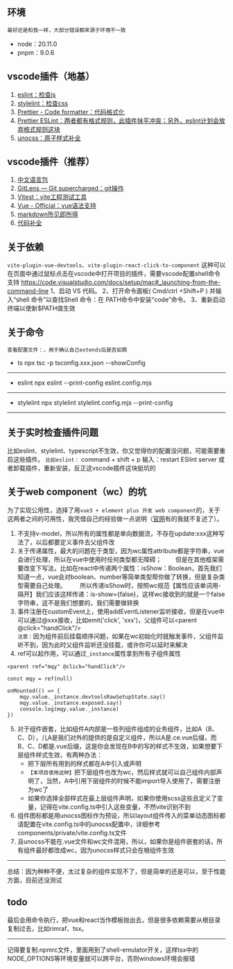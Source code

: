 ## 环境
`最好还是和我一样，大部分错误都来源于环境不一致`
+ node：20.11.0
+ pnpm：9.0.6

## vscode插件（地基）
1. [eslint：检查js](https://marketplace.visualstudio.com/items?itemName=dbaeumer.vscode-eslint)
2. [stylelint：检查css](https://marketplace.visualstudio.com/items?itemName=stylelint.vscode-stylelint)
3. [Prettier - Code formatter：代码格式化](https://marketplace.visualstudio.com/items?itemName=esbenp.prettier-vscode)
4. [Prettier ESLint：两者都有格式规则，此插件抹平冲突；另外，eslint计划会放弃格式规则这块](https://marketplace.visualstudio.com/items?itemName=rvest.vs-code-prettier-eslint)
5. [unocss：原子样式补全](https://marketplace.visualstudio.com/items?itemName=antfu.unocss)

## vscode插件（推荐）
1. [中文语言包](https://marketplace.visualstudio.com/items?itemName=MS-CEINTL.vscode-language-pack-zh-hans)
2. [GitLens — Git supercharged：git操作](https://marketplace.visualstudio.com/items?itemName=eamodio.gitlens)
3. [Vitest：vite工程测试工具](https://marketplace.visualstudio.com/items?itemName=vitest.explorer)
4. [Vue - Official：vue语法支持](https://marketplace.visualstudio.com/items?itemName=Vue.volar)
5. [markdown所见即所得](https://marketplace.visualstudio.com/items?itemName=yzhang.markdown-all-in-one)
6. [代码补全](https://marketplace.visualstudio.com/items?itemName=VisualStudioExptTeam.vscodeintellicode)

## 关于依赖
`vite-plugin-vue-devtools`、`vite-plugin-react-click-to-component`
这种可以在页面中通过鼠标点击在vscode中打开项目的插件，需要vscode配置shell命令支持
https://code.visualstudio.com/docs/setup/mac#_launching-from-the-command-line
1、启动 VS 代码。
2、打开命令面板( Cmd/ctrl +Shift+P ) 并输入“shell 命令”以查找Shell 命令：在 PATH命令中安装“code”命令。
3、重新启动终端以使新$PATH值生效

## 关于命令
`查看配置文件：，用于确认自己extends后是否如期`

- ts
npx tsc -p tsconfig.xxx.json --showConfig
___
- eslint
npx eslint --print-config eslint.config.mjs
___
- stylelint
 npx stylelint stylelint.config.mjs --print-config
___
## 关于实时检查插件问题
比如eslint、stylelint、typescript不生效，你又觉得你的配置没问题，可能需要重启这些插件。
`比如eslint：`
 command + shift + p 输入：restart ESlint server
 或者卸载插件，重新安装，反正这vscode插件这块挺坑的


 ## 关于web component（wc）的坑
 为了实现公用性，选择了用`vue3 + element plus 开发 web component`的，关于这两者之间的可用性，我凭借自己的经验做一点说明（[官网](https://cn.vuejs.org/guide/extras/web-components.html#vue-and-web-components)有的我就不复述了）。
1. 不支持v-model，所以所有的属性都是单向数据流，不存在update:xxx这种写法了，以后都要定义事件去父组件改
2. 关于传递属性，最大的问题在于类型，因为wc属性attribute都是字符串，vue会进行处理，所以在vue中使用时任何类型都无障碍；
   &emsp;&emsp;但是在其他框架需要改变下写法，比如在react中传递两个属性：isShow：Boolean，首先我们知道一点，vue会对boolean、number等简单类型帮你做了转换，但是复杂类型需要自己处理。
   &emsp;&emsp;所以传递isShow时，按照wc规范【属性应该单词用-隔开】我们应该这样传递：is-show={false}，这样wc接收到的就是一个false字符串，这不是我们想要的，我们需要做转换
3. 事件注册在customEvent上，使用addEventListener监听接收，但是在vue中可以通过@xxx接收，比如emit('click', 'xxx')，父组件可以<parent @click="handClick"/>
   <br/>
   `注意：`因为组件前后挂载顺序问题，如果在wc初始化时就触发事件，父组件监听不到，因为此时父组件监听还没挂载，或许你可以延时来解决
4. ref可以起作用，可以通过`_instance`属性拿到所有子组件属性
```
<parent ref="mqy" @click="handClick"/>

const mqy = ref(null)

onMounted(() => {
    mqy.value._instance.devtoolsRawSetupState.say()
    mqy.value._instance.exposed.say()
    console.log(mqy.value._instance)
})
```
5. 对于组件嵌套，比如组件A内部是一些列组件组成的业务组件，比如A（B、C、D），儿A是我们对外的提供的是自定义组件，所以A是.ce.vue后缀，而
B、C、D都是.vue后缀，这是你会发现在B中的写的样式不生效，如果想要下层组件样式生效，有两种办法：
   - 把下层所有用到的样式都在A中引入或声明
   - `【本项目使用这种】`把下层组件也改为wc，然后样式就可以自己组件内部声明了，当然，A中引用下层组件的时候不能import导入使用了，需要注册为wc了
   - 如果你选择全部样式在最上层组件声明，如果你使用scss这些且定义了变量，记得在vite.config.ts中引入这些变量，不然vite识别不到
6. 组件图标都是用unocss图标作为预设，所以layout组件传入的菜单动态图标都请配置在vite.config.ts中的unocss配置中，详细参考components/private/vite.config.ts文件
7. 且unocss不能在.vue文件和wc文件混用，所以，如果你是组件嵌套的话，所有组件最好都改成wc，因为unocss样式只会在根组件生效

___
总结：因为种种不便，太过复杂的组件实现不了，但是简单的还是可以，至于性能方面，目前还没测试

## todo
最后会用命令执行，把vue和react当作模板抛出去，但是很多依赖需要从根目录复制过去，比如rimraf、tsx。
___
记得要复制.npmrc文件，里面用到了shell-emulator开关，这样tsx中的NODE_OPTIONS等环境变量就可以跨平台，否则windows环境会报错